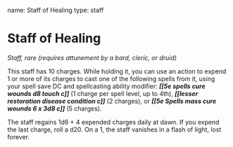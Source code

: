 name: Staff of Healing
type: staff

# Staff of Healing 
_Staff, rare (requires attunement by a bard, cleric, or druid)_ 

This staff has 10 charges. While holding it, you can use an action to expend 1 or more of its charges to cast one of the following spells from it, using your spell save DC and spellcasting ability modifier: **_[[5e spells cure wounds d8 touch c]]_** (1 charge per spell level, up to 4th), **_[[lesser restoration disease condition c]]_** (2 charges), or **_[[5e Spells mass cure wounds 6 x 3d8 c]]_** (5 charges).

The staff regains 1d6 + 4 expended charges daily at dawn. If you expend the last charge, roll a d20. On a 1, the staff vanishes in a flash of light, lost forever. 